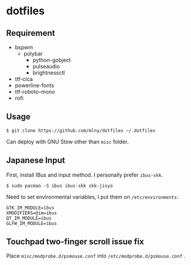 # dotfiles

## Requirement

* bspwm
  * polybar
    * python-gobject
    * pulseaudio
    * brightnessctl
* ttf-cica
* powerline-fonts
* ttf-roboto-mono
* rofi

## Usage

```
$ git clone https://github.com/mlny/dotfiles ~/.dotfiles
```

Can deploy with GNU Stow other than `misc` folder.

## Japanese Input

First, install IBus and input method. I personally prefer `ibus-skk`.

```
$ sudo pacman -S ibus ibus-skk skk-jisyo
```

Need to set environmental variables, I put them on `/etc/environments`: 

```
GTK_IM_MODULE=ibus
XMODIFIERS=@im=ibus
QT_IM_MODULE=ibus
GLFW_IM_MODULE=ibus
```

## Touchpad two-finger scroll issue fix

Place `misc/modprobe.d/psmouse.conf` into `/etc/modprobe.d/psmouse.conf` .

